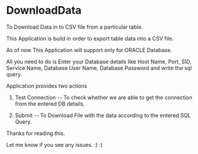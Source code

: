 # DownloadData
To Download Data in to CSV file from a particular table.

This Application is build in order to export table data into a CSV file.

As of now This Application will support only for ORACLE Database.

All you need to do is Enter your Database details like Host Name, Port, SID, Service Name, Database User Name, Database Password and write the sql query.

Application provides two actions

1. Test Connection -- To check whether we are able to get the connection from the entered DB details.

2. Submit -- To Download File with the data according to the entered SQL Query.


Thanks for reading this.

Let me know if you see any issues. :) :)
